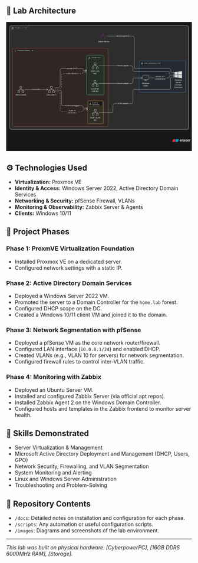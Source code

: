 ## 🚀 Lab Architecture

[//]: # (This is where you would put a diagram. If you don't have one, you can create a simple one with draw.io or even ASCII art.)
![Lab Architecture Diagram](https://github.com/MonsterDropz/Enterprise-homelab-/blob/main/461D1FF4-F7F6-4A47-B7CA-C3AF6FC92C05%20(1).png)



## ⚙️ Technologies Used

- **Virtualization:** Proxmox VE
- **Identity & Access:** Windows Server 2022, Active Directory Domain Services
- **Networking & Security:** pfSense Firewall, VLANs
- **Monitoring & Observability:** Zabbix Server & Agents
- **Clients:** Windows 10/11

## 📂 Project Phases

### Phase 1: ProxmVE Virtualization Foundation
- Installed Proxmox VE on a dedicated server.
- Configured network settings with a static IP.

### Phase 2: Active Directory Domain Services
- Deployed a Windows Server 2022 VM.
- Promoted the server to a Domain Controller for the `home.lab` forest.
- Configured DHCP scope on the DC.
- Created a Windows 10/11 client VM and joined it to the domain.

### Phase 3: Network Segmentation with pfSense
- Deployed a pfSense VM as the core network router/firewall.
- Configured LAN interface (`10.0.0.1/24`) and enabled DHCP.
- Created VLANs (e.g., VLAN 10 for servers) for network segmentation.
- Configured firewall rules to control inter-VLAN traffic.

### Phase 4: Monitoring with Zabbix
- Deployed an Ubuntu Server VM.
- Installed and configured Zabbix Server (via official apt repos).
- Installed Zabbix Agent 2 on the Windows Domain Controller.
- Configured hosts and templates in the Zabbix frontend to monitor server health.

## 🧪 Skills Demonstrated

- Server Virtualization & Management
- Microsoft Active Directory Deployment and Management (DHCP, Users, GPO)
- Network Security, Firewalling, and VLAN Segmentation
- System Monitoring and Alerting
- Linux and Windows Server Administration
- Troubleshooting and Problem-Solving

## 📁 Repository Contents

- `/docs`: Detailed notes on installation and configuration for each phase.
- `/scripts`: Any automation or useful configuration scripts.
- `/images`: Diagrams and screenshots of the lab environment.

---
*This lab was built on physical hardware: [CyberpowerPC], [16GB DDRS 6000MHz RAM], [Storage].*
